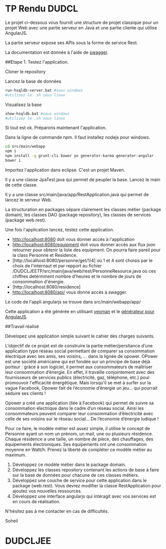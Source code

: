# TP Rendu DUDCL

Le projet ci-dessous vous fournit une structure de projet classique pour un projet Web avec une partie serveur en Java et une partie cliente qui utilise AngularJS.

La partie serveur expose ses APIs sous la forme de service Rest.

La documentation est donnée à l'aide de [swagger](http://swagger.io/).

##Etape 1.
Testez l'application.

Cloner le repository

Lancez la base de données

```bash
run-hsqldb-server.bat #sous windows
#utilisez le .sh sous linux
```

Visualisez la base
```bash
show-hsqldb.bat #sous windows
#utilisez le .sh sous linux
```

Si tout est ok. Préparons maintenant l'application.

Dans la ligne de commande npm. Il faut installez nodejs pour windows.
```bash
cd src/main/webapp
npm i
npm install -g grunt-cli bower yo generator-karma generator-angular
bower i
```

Importez l'application dans eclipse. C'est un projet Maven.

Il y a une classe JpaTest.java qui permet de peupler la base. Lancez le main de cette classe.

Il y a une classe src/main/java/app/RestApplication.java qui permet de lancez le serveur Web.

La structuration en packages sépare clairement les classes métier (package domain), les classes DAO (package repository), les classes de services (package web.rest).

Une fois l'application lancez, testez cette application.

* [http://localhost:8080](http://localhost:8080) doit vous donner accès à l'application
* [http://localhost:8080/equipment](http://localhost:8080/equipment) doit vous donner accès aux flux json retourner pour obtenir la liste des equipment. On pourra faire pareil pour la class Personne et Residence.
* [http://localhost:8080/personne/get/1/4] où 1 et 4 sont choisis par le choix de l'internaut et par repport au fichier /DUDCLJEETP/src/main/java/web/rest/PersonneResource.java où ces chiffres detérminent nombre d'heures et le nombre de jours de consommation d'énergie. 
* [http://localhost:8080/residence]
* [http://localhost:8080/api/](http://localhost:8080/api/) vous donne accès à swagger.

Le code de l'appli angularjs se trouve dans src/main/webapp/app/

Cette application a été générée en utilisant [yeoman](http://yeoman.io/) et le [générateur pour AngularJS](https://github.com/yeoman/generator-angular).

##Travail réalisé

Dévelopez une application simple suivant le cahier des charges suivants.

L’objectif de ce projet est de construire la partie métier/persitance d’une application type réseau social permettant de comparer sa consommation électrique avec ses amis, ses voisins, ... dans la lignée de opower.
OPower est une société américaine qui est fondée sur un principe de base déjà porteur : grâce à son logiciel, il permet aux consommateurs de maîtriser leur consommation d’énergie. En effet, il travaille conjointement avec des fournisseurs de services publics (électricité, gaz, téléphone, etc.) pour promouvoir l'efficacité énergétique. Mais lorsqu’il se met à surfer sur la vague Facebook, Opower fait de l’économie d’énergie un jeu… qui pourrait séduire ses clients !

Opower a créé une application (liée à Facebook) qui permet de suivre sa consommation électrique dans le cadre d’un réseau social. Ainsi les consommateurs peuvent comparer leur consommation d’électricité avec celle de ses voisins sur le réseau social… De l’économie d’énergie ludique !

Pour ce faire, le modèle métier est assez simple, il utilise le concept de Personne ayant un nom un prénom, un mail, une ou plusieurs résidence. Chaque résidence a une taille, un nombre de pièce, des chauffages, des équipements électroniques. Ses équipements ont une consommation moyenne en Watt/h.
Prenez la liberté de compléter ce modèle métier au maximum.

1. Développez ce modèle métier dans le package domain.
2. Développez les classes repository contenant les actions de base à faire sur la base de données pour chacune de ces classes métiers.
3. Développez une couche de service pour cette application dans le package (web.rest). Vous devrez modifier la classe RestApplication pour ajoutez vos nouvelles ressources.
4. Développez une interface angularjs qui intéragit avec vos services est en cours de réalisation.

N'hésitez pas à me contacter en cas de difficultés.

Soheil
# DUDCLJEE
